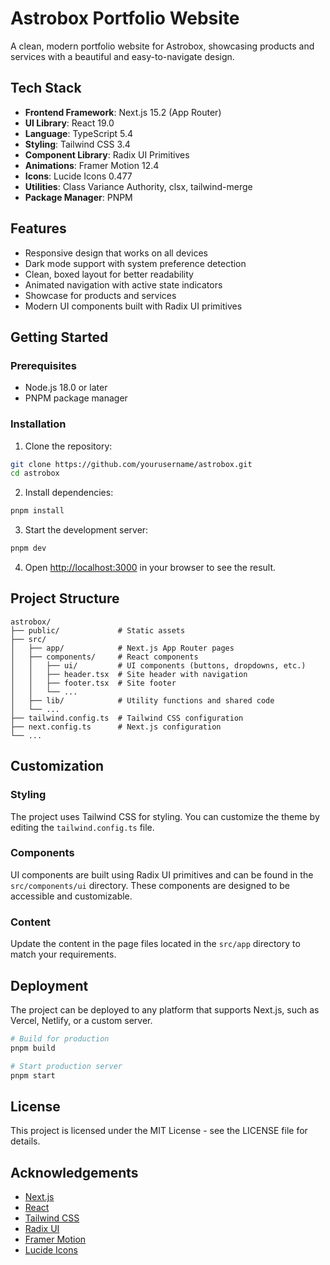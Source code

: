 # Astrobox Portfolio Website

A clean, modern portfolio website for Astrobox, showcasing products and services with a beautiful and easy-to-navigate design.

## Tech Stack

- **Frontend Framework**: Next.js 15.2 (App Router)
- **UI Library**: React 19.0
- **Language**: TypeScript 5.4
- **Styling**: Tailwind CSS 3.4
- **Component Library**: Radix UI Primitives
- **Animations**: Framer Motion 12.4
- **Icons**: Lucide Icons 0.477
- **Utilities**: Class Variance Authority, clsx, tailwind-merge
- **Package Manager**: PNPM

## Features

- Responsive design that works on all devices
- Dark mode support with system preference detection
- Clean, boxed layout for better readability
- Animated navigation with active state indicators
- Showcase for products and services
- Modern UI components built with Radix UI primitives

## Getting Started

### Prerequisites

- Node.js 18.0 or later
- PNPM package manager

### Installation

1. Clone the repository:

```bash
git clone https://github.com/yourusername/astrobox.git
cd astrobox
```

2. Install dependencies:

```bash
pnpm install
```

3. Start the development server:

```bash
pnpm dev
```

4. Open [http://localhost:3000](http://localhost:3000) in your browser to see the result.

## Project Structure

```
astrobox/
├── public/             # Static assets
├── src/
│   ├── app/            # Next.js App Router pages
│   ├── components/     # React components
│   │   ├── ui/         # UI components (buttons, dropdowns, etc.)
│   │   ├── header.tsx  # Site header with navigation
│   │   ├── footer.tsx  # Site footer
│   │   └── ...
│   ├── lib/            # Utility functions and shared code
│   └── ...
├── tailwind.config.ts  # Tailwind CSS configuration
├── next.config.ts      # Next.js configuration
└── ...
```

## Customization

### Styling

The project uses Tailwind CSS for styling. You can customize the theme by editing the `tailwind.config.ts` file.

### Components

UI components are built using Radix UI primitives and can be found in the `src/components/ui` directory. These components are designed to be accessible and customizable.

### Content

Update the content in the page files located in the `src/app` directory to match your requirements.

## Deployment

The project can be deployed to any platform that supports Next.js, such as Vercel, Netlify, or a custom server.

```bash
# Build for production
pnpm build

# Start production server
pnpm start
```

## License

This project is licensed under the MIT License - see the LICENSE file for details.

## Acknowledgements

- [Next.js](https://nextjs.org/)
- [React](https://reactjs.org/)
- [Tailwind CSS](https://tailwindcss.com/)
- [Radix UI](https://www.radix-ui.com/)
- [Framer Motion](https://www.framer.com/motion/)
- [Lucide Icons](https://lucide.dev/)
